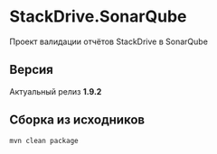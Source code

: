 # StackDrive.SonarQube

Проект валидации отчётов StackDrive в SonarQube

## Версия

Актуальный релиз __1.9.2__

## Сборка из исходников

    mvn clean package
